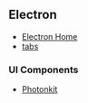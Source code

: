 ## Electron
- [Electron Home](https://electron.atom.io/)
- [tabs](https://www.npmjs.com/package/electron-tabs)
### UI Components
- [Photonkit](http://photonkit.com/components/)
